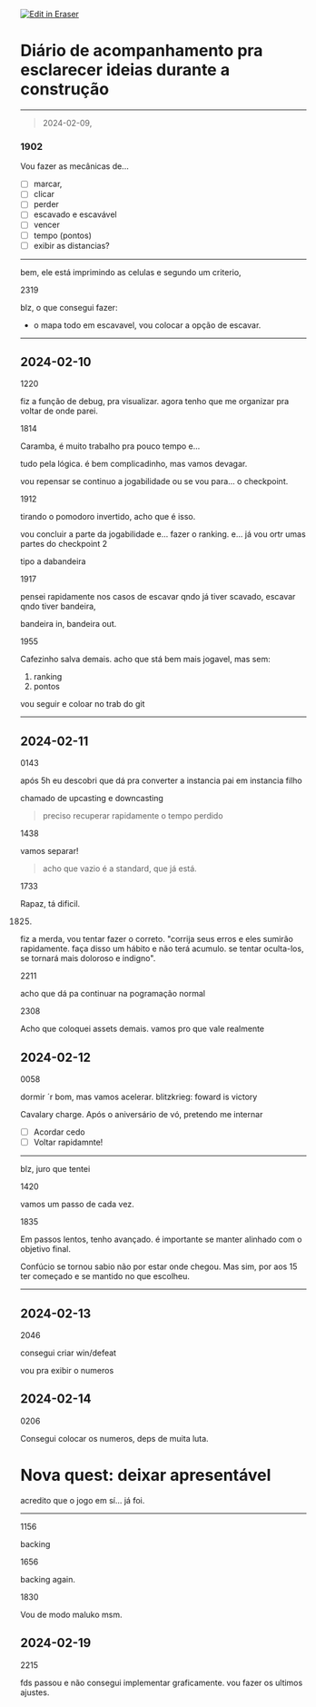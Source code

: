 <p><a target="_blank" href="https://app.eraser.io/workspace/39N9EaMfzypA4hiNoDwB" id="edit-in-eraser-github-link"><img alt="Edit in Eraser" src="https://firebasestorage.googleapis.com/v0/b/second-petal-295822.appspot.com/o/images%2Fgithub%2FOpen%20in%20Eraser.svg?alt=media&amp;token=968381c8-a7e7-472a-8ed6-4a6626da5501"></a></p>

# Diário de acompanhamento pra esclarecer ideias durante a construção
---

> 2024-02-09, 

### 1902
Vou fazer as mecânicas de...

- [ ] marcar,
- [ ] clicar
- [ ] perder
- [ ] escavado e escavável
- [ ] vencer
- [ ] tempo (pontos)
- [ ] exibir as distancias?
---

bem, ele está imprimindo as celulas e segundo um criterio, 



2319

blz, o que consegui fazer:

- o mapa todo em escavavel, vou colocar a opção de escavar.
---

## 2024-02-10
1220

fiz a função de debug, pra visualizar. agora tenho que me organizar pra voltar de onde parei.

1814

Caramba, é muito trabalho pra pouco tempo e...

tudo pela lógica. é bem complicadinho, mas vamos devagar.



vou repensar se continuo a jogabilidade ou se vou para... o checkpoint.

1912

tirando o pomodoro invertido, acho que é isso.

vou concluir a parte da jogabilidade e... fazer o ranking. e... já vou ortr umas partes do checkpoint 2

tipo a dabandeira

1917

pensei rapidamente nos casos de escavar qndo já tiver scavado, escavar qndo tiver bandeira, 

bandeira in, bandeira out.

1955

Cafezinho salva demais. acho que stá bem mais jogavel, mas sem:

1. ranking
2. pontos


vou seguir e coloar no trab do git

---

## 2024-02-11
0143

após 5h eu descobri que dá pra converter a instancia pai em instancia filho

chamado de upcasting e downcasting

> preciso recuperar rapidamente o tempo perdido

1438

vamos separar!

> acho que vazio é a standard, que já está.

1733

Rapaz, tá dificil.

1825.

fiz a merda, vou tentar fazer o correto. "corrija seus erros e eles sumirão rapidamente. faça disso um hábito e não terá acumulo. se tentar oculta-los, se tornará mais doloroso e indigno".

2211

acho que dá pa continuar na pogramação normal

2308

Acho que coloquei assets demais. vamos pro que vale realmente

## 2024-02-12
0058

dormir ´r bom, mas vamos acelerar. blitzkrieg: foward is victory

Cavalary charge. Após o aniversário de vó, pretendo me internar

- [ ] Acordar cedo
- [ ] Voltar rapidamnte!
---

blz, juro que tentei

1420

vamos um passo de cada vez.

1835

Em passos lentos, tenho avançado. é importante se manter alinhado com o objetivo final.

Confúcio se tornou sabio não por estar onde chegou. Mas sim, por aos 15 ter começado e se mantido no que escolheu.

---

## 2024-02-13
2046

consegui criar win/defeat

vou pra exibir o numeros

## 2024-02-14
0206

Consegui colocar os numeros, deps de muita luta.

# Nova quest: deixar apresentável
acredito que o jogo em sí... já foi.



---

1156

backing

1656

backing again.

1830

Vou de modo maluko msm.

## 2024-02-19
2215

fds passou e não consegui implementar graficamente. vou fazer os ultimos ajustes.




<!--- Eraser file: https://app.eraser.io/workspace/39N9EaMfzypA4hiNoDwB --->